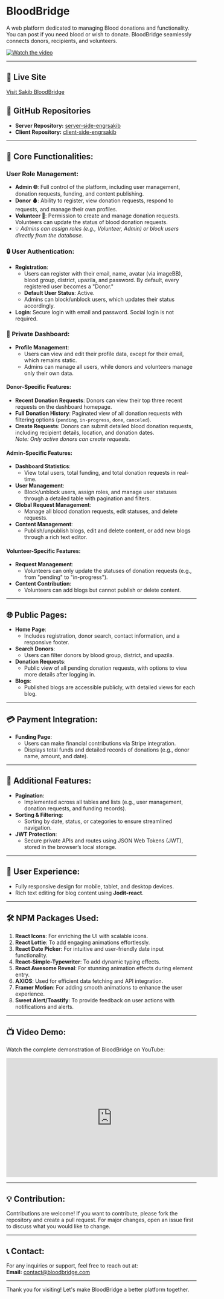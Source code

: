 # BloodBridge  

A web platform dedicated to managing Blood donations and functionality. You can post if you need blood or wish to donate. BloodBridge seamlessly connects donors, recipients, and volunteers.  

[![Watch the video](https://img.youtube.com/vi/BlnfVZZfuL4/maxresdefault.jpg)](https://www.youtube.com/watch?v=BlnfVZZfuL4)
  
---

## 🔗 Live Site  
[Visit Sakib BloodBridge](https://engrsakib-blood-donations-project.netlify.app/)  

## 🔗 GitHub Repositories  
- **Server Repository:** [server-side-engrsakib](https://github.com/engrsakib/blood-donor-simple-project-server)  
- **Client Repository:** [client-side-engrsakib](https://github.com/engrsakib/blood-donor-simple-project-client-side)  

--- 

## 🌟 Core Functionalities:  
### User Role Management:  
- **Admin 🌐**: Full control of the platform, including user management, donation requests, funding, and content publishing.  
- **Donor 🩸**: Ability to register, view donation requests, respond to requests, and manage their own profiles.  
- **Volunteer 🤝**: Permission to create and manage donation requests. Volunteers can update the status of blood donation requests.  
- 💡 *Admins can assign roles (e.g., Volunteer, Admin) or block users directly from the database.*  

### 🔒 User Authentication:  
- **Registration**:  
  - Users can register with their email, name, avatar (via imageBB), blood group, district, upazila, and password. By default, every registered user becomes a "Donor."  
  - **Default User Status**: Active.  
  - Admins can block/unblock users, which updates their status accordingly.  
- **Login**: Secure login with email and password. Social login is not required.  

### 🔑 Private Dashboard:  
- **Profile Management**:  
  - Users can view and edit their profile data, except for their email, which remains static.  
  - Admins can manage all users, while donors and volunteers manage only their own data.  

#### Donor-Specific Features:  
- **Recent Donation Requests**: Donors can view their top three recent requests on the dashboard homepage.  
- **Full Donation History**: Paginated view of all donation requests with filtering options (`pending`, `in-progress`, `done`, `canceled`).  
- **Create Requests**: Donors can submit detailed blood donation requests, including recipient details, location, and donation dates.  
  *Note: Only active donors can create requests.*  

#### Admin-Specific Features:  
- **Dashboard Statistics**:  
  - View total users, total funding, and total donation requests in real-time.  
- **User Management**:  
  - Block/unblock users, assign roles, and manage user statuses through a detailed table with pagination and filters.  
- **Global Request Management**:  
  - Manage all blood donation requests, edit statuses, and delete requests.  
- **Content Management**:  
  - Publish/unpublish blogs, edit and delete content, or add new blogs through a rich text editor.  

#### Volunteer-Specific Features:  
- **Request Management**:  
  - Volunteers can only update the statuses of donation requests (e.g., from "pending" to "in-progress").  
- **Content Contribution**:  
  - Volunteers can add blogs but cannot publish or delete content.  

---

## 🌐 Public Pages:  
- **Home Page**:  
  - Includes registration, donor search, contact information, and a responsive footer.  
- **Search Donors**:  
  - Users can filter donors by blood group, district, and upazila.  
- **Donation Requests**:  
  - Public view of all pending donation requests, with options to view more details after logging in.  
- **Blogs**:  
  - Published blogs are accessible publicly, with detailed views for each blog.  

---

## 💳 Payment Integration:  
- **Funding Page**:  
  - Users can make financial contributions via Stripe integration.  
  - Displays total funds and detailed records of donations (e.g., donor name, amount, and date).  

---

## 📅 Additional Features:  
- **Pagination**:  
  - Implemented across all tables and lists (e.g., user management, donation requests, and funding records).  
- **Sorting & Filtering**:  
  - Sorting by date, status, or categories to ensure streamlined navigation.  
- **JWT Protection**:  
  - Secure private APIs and routes using JSON Web Tokens (JWT), stored in the browser’s local storage.  

---

## 🎨 User Experience:  
- Fully responsive design for mobile, tablet, and desktop devices.  
- Rich text editing for blog content using **Jodit-react**.  

---

## 🛠️ NPM Packages Used:  
1. **React Icons**: For enriching the UI with scalable icons.  
2. **React Lottie**: To add engaging animations effortlessly.  
3. **React Date Picker**: For intuitive and user-friendly date input functionality.  
4. **React-Simple-Typewriter**: To add dynamic typing effects.  
5. **React Awesome Reveal**: For stunning animation effects during element entry.  
6. **AXIOS**: Used for efficient data fetching and API integration.  
7. **Framer Motion**: For adding smooth animations to enhance the user experience.  
8. **Sweet Alert/Toastify**: To provide feedback on user actions with notifications and alerts.  

---

## 📺 Video Demo:  
Watch the complete demonstration of BloodBridge on YouTube:  
<iframe width="560" height="315" src="https://www.youtube.com/embed/BlnfVZZfuL4?si=cf9hV9_J0WN-e0BY" title="YouTube video player" frameborder="0" allow="accelerometer; autoplay; clipboard-write; encrypted-media; gyroscope; picture-in-picture; web-share" referrerpolicy="strict-origin-when-cross-origin" allowfullscreen></iframe>  

---

## 💡 Contribution:  
Contributions are welcome! If you want to contribute, please fork the repository and create a pull request. For major changes, open an issue first to discuss what you would like to change.  

---

## 📞 Contact:  
For any inquiries or support, feel free to reach out at:  
**Email:** contact@bloodbridge.com  

---

Thank you for visiting! Let's make BloodBridge a better platform together.  
